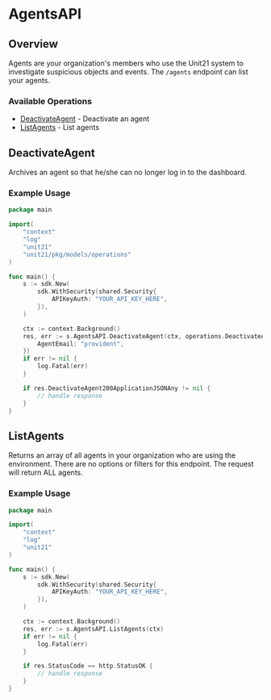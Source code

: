 # AgentsAPI

## Overview

Agents are your organization's members who use the Unit21 system to investigate suspicious objects and events. The `/agents` endpoint can list your agents. 


### Available Operations

* [DeactivateAgent](#deactivateagent) - Deactivate an agent
* [ListAgents](#listagents) - List agents

## DeactivateAgent

Archives an agent so that he/she can no longer log in to the dashboard.

### Example Usage

```go
package main

import(
	"context"
	"log"
	"unit21"
	"unit21/pkg/models/operations"
)

func main() {
    s := sdk.New(
        sdk.WithSecurity(shared.Security{
            APIKeyAuth: "YOUR_API_KEY_HERE",
        }),
    )

    ctx := context.Background()
    res, err := s.AgentsAPI.DeactivateAgent(ctx, operations.DeactivateAgentRequest{
        AgentEmail: "provident",
    })
    if err != nil {
        log.Fatal(err)
    }

    if res.DeactivateAgent200ApplicationJSONAny != nil {
        // handle response
    }
}
```

## ListAgents

Returns an array of all agents in your organization who are using the environment.
There are no options or filters for this endpoint. The request will return ALL agents.

### Example Usage

```go
package main

import(
	"context"
	"log"
	"unit21"
)

func main() {
    s := sdk.New(
        sdk.WithSecurity(shared.Security{
            APIKeyAuth: "YOUR_API_KEY_HERE",
        }),
    )

    ctx := context.Background()
    res, err := s.AgentsAPI.ListAgents(ctx)
    if err != nil {
        log.Fatal(err)
    }

    if res.StatusCode == http.StatusOK {
        // handle response
    }
}
```
